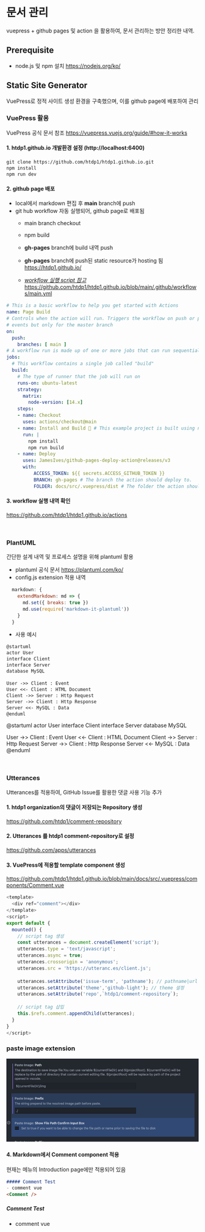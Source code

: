 # 문서 관리

vuepress + github pages 및 action 을 활용하여, 문서 관리하는 방안 정리한 내역.

## Prerequisite
- node.js 및 npm 설치
<https://nodejs.org/ko/>

## Static Site Generator
VuePress로 정적 사이트 생성 환경을 구축했으며, 이를 github page에 배포하여 관리

### VuePress 활용
VuePress 공식 문서 참조
<https://vuepress.vuejs.org/guide/#how-it-works>

#### 1. htdp1.github.io 개발환경 설정 (http://localhost:6400)
```
git clone https://github.com/htdp1/htdp1.github.io.git
npm install
npm run dev
```
#### 2. github page 배포
- local에서 markdown 편집 후 **main** branch에 push
- git hub workflow 자동 실행되어, github page로 배포됨
  - main branch checkout
  - npm build
  - **gh-pages** branch에 build 내역 push
  - **gh-pages** branch에 push된 static resource가 hosting 됨
<https://htdp1.github.io/>

  - <u>*workflow 실행 script 참고*</u>
  <https://github.com/htdp1/htdp1.github.io/blob/main/.github/workflows/main.yml>
```yml
# This is a basic workflow to help you get started with Actions
name: Page Build
# Controls when the action will run. Triggers the workflow on push or pull request
# events but only for the master branch
on:
  push:
    branches: [ main ]
# A workflow run is made up of one or more jobs that can run sequentially or in parallel
jobs:
  # This workflow contains a single job called "build"
  build:
    # The type of runner that the job will run on
    runs-on: ubuntu-latest
    strategy:
      matrix:
        node-version: [14.x]
    steps:
    - name: Checkout
      uses: actions/checkout@main
    - name: Install and Build 🔧 # This example project is built using npm and outputs the result to the 'build' folder. Replace with the commands required to build your project, or remove this step entirely if your site is pre-built.
      run: |
        npm install
        npm run build
    - name: Deploy
      uses: JamesIves/github-pages-deploy-action@releases/v3
      with:
          ACCESS_TOKEN: ${{ secrets.ACCESS_GITHUB_TOKEN }}
          BRANCH: gh-pages # The branch the action should deploy to.
          FOLDER: docs/src/.vuepress/dist # The folder the action should deploy.
```
#### 3. workflow 실행 내역 확인
<https://github.com/htdp1/htdp1.github.io/actions>

<br/>

### PlantUML
간단한 설계 내역 및 프로세스 설명을 위해 plantuml 활용

- plantuml 공식 문서
<https://plantuml.com/ko/>
- config.js extension 적용 내역
```js
  markdown: {
    extendMarkdown: md => {
      md.set({ breaks: true })
      md.use(require('markdown-it-plantuml'))
    }
  }
```

- 사용 예시
```
@startuml
actor User
interface Client
interface Server
database MySQL

User ->> Client : Event
User <<- Client : HTML Document
Client ->> Server : Http Request
Server ->> Client : Http Response
Server <<- MySQL : Data
@enduml
```

@startuml
actor User
interface Client
interface Server
database MySQL

User ->> Client : Event
User <<- Client : HTML Document
Client ->> Server : Http Request
Server ->> Client : Http Response
Server <<- MySQL : Data
@enduml

<br/>

### Utterances
Utterances를 적용하여, GitHub Issue를 활용한 댓글 사용 기능 추가

#### 1. htdp1 organization의 댓글이 저장되는 Repository 생성
<https://github.com/htdp1/comment-repository>

#### 2. Utterances 를 htdp1 comment-repository로 설정
<https://github.com/apps/utterances>

#### 3. VuePress에 적용할 template component 생성
<https://github.com/htdp1/htdp1.github.io/blob/main/docs/src/.vuepress/components/Comment.vue>
```js
<template>
  <div ref="comment"></div>
</template>
<script>
export default {
  mounted() {
    // script tag 생성
    const utterances = document.createElement('script');
    utterances.type = 'text/javascript';
    utterances.async = true;
    utterances.crossorigin = 'anonymous';
    utterances.src = 'https://utteranc.es/client.js';
    
    utterances.setAttribute('issue-term', 'pathname'); // pathname|url|title|og:title 중 택 1
    utterances.setAttribute('theme','github-light'); // theme 설정
    utterances.setAttribute('repo',`htdp1/comment-repository`);

    // script tag 삽입
    this.$refs.comment.appendChild(utterances);
  }
}
</script>
```
### paste image extension

![](./img/2021-07-31-21-02-03.png)


#### 4. Markdown에서 Comment component 적용
현재는 메뉴의 Introduction page에만 적용되어 있음

```md
##### Comment Test
- comment vue
<Comment />
```

##### Comment Test
- comment vue
<Comment />

